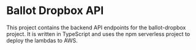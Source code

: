 # Ballot Dropbox API

This project contains the backend API endpoints for the ballot-dropbox project.  It is written in TypeScript and uses
the npm serverless project to deploy the lambdas to AWS.
